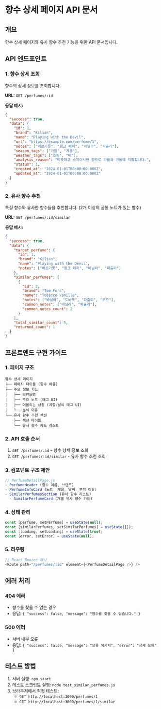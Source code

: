 # 향수 상세 페이지 API 문서

## 개요
향수 상세 페이지와 유사 향수 추천 기능을 위한 API 문서입니다.

## API 엔드포인트

### 1. 향수 상세 조회
향수의 상세 정보를 조회합니다.

**URL:** `GET /perfumes/:id`

**응답 예시:**
```json
{
  "success": true,
  "data": {
    "id": 1,
    "brand": "Kilian",
    "name": "Playing with the Devil",
    "url": "https://example.com/perfume/1",
    "notes": ["베르가못", "핑크 페퍼", "바닐라", "파츌리"],
    "season_tags": ["가을", "겨울"],
    "weather_tags": ["흐림", "비"],
    "analysis_reason": "따뜻하고 스파이시한 향으로 가을과 겨울에 적합합니다.",
    "status": 1,
    "created_at": "2024-01-01T00:00:00.000Z",
    "updated_at": "2024-01-01T00:00:00.000Z"
  }
}
```

### 2. 유사 향수 추천
특정 향수와 유사한 향수들을 추천합니다. (2개 이상의 공통 노트가 있는 향수)

**URL:** `GET /perfumes/:id/similar`

**응답 예시:**
```json
{
  "success": true,
  "data": {
    "target_perfume": {
      "id": 1,
      "brand": "Kilian",
      "name": "Playing with the Devil",
      "notes": ["베르가못", "핑크 페퍼", "바닐라", "파츌리"]
    },
    "similar_perfumes": [
      {
        "id": 2,
        "brand": "Tom Ford",
        "name": "Tobacco Vanille",
        "notes": ["바닐라", "토바코", "파츌리", "우드"],
        "common_notes": ["바닐라", "파츌리"],
        "common_notes_count": 2
      }
    ],
    "total_similar_count": 5,
    "returned_count": 1
  }
}
```

## 프론트엔드 구현 가이드

### 1. 페이지 구조
```
향수 상세 페이지
├── 페이지 타이틀 (향수 이름)
├── 주요 정보 카드
│   ├── 브랜드명
│   ├── 주요 노트 (태그 UI)
│   ├── 어울리는 상황 (계절/날씨 태그 UI)
│   └── 분석 이유
└── 유사 향수 추천 섹션
    ├── 섹션 타이틀
    └── 유사 향수 카드 리스트
```

### 2. API 호출 순서
1. `GET /perfumes/:id` - 향수 상세 정보 조회
2. `GET /perfumes/:id/similar` - 유사 향수 추천 조회

### 3. 컴포넌트 구조 제안
```javascript
// PerfumeDetailPage.js
- PerfumeHeader (향수 이름, 브랜드)
- PerfumeInfoCard (노트, 계절, 날씨, 분석 이유)
- SimilarPerfumesSection (유사 향수 리스트)
  - SimilarPerfumeCard (개별 유사 향수 카드)
```

### 4. 상태 관리
```javascript
const [perfume, setPerfume] = useState(null);
const [similarPerfumes, setSimilarPerfumes] = useState([]);
const [loading, setLoading] = useState(true);
const [error, setError] = useState(null);
```

### 5. 라우팅
```javascript
// React Router 예시
<Route path="/perfumes/:id" element={<PerfumeDetailPage />} />
```

## 에러 처리

### 404 에러
- 향수를 찾을 수 없는 경우
- 응답: `{ "success": false, "message": "향수를 찾을 수 없습니다." }`

### 500 에러
- 서버 내부 오류
- 응답: `{ "success": false, "message": "오류 메시지", "error": "상세 오류" }`

## 테스트 방법

1. 서버 실행: `npm start`
2. 테스트 스크립트 실행: `node test_similar_perfumes.js`
3. 브라우저에서 직접 테스트:
   - `GET http://localhost:3000/perfumes/1`
   - `GET http://localhost:3000/perfumes/1/similar` 